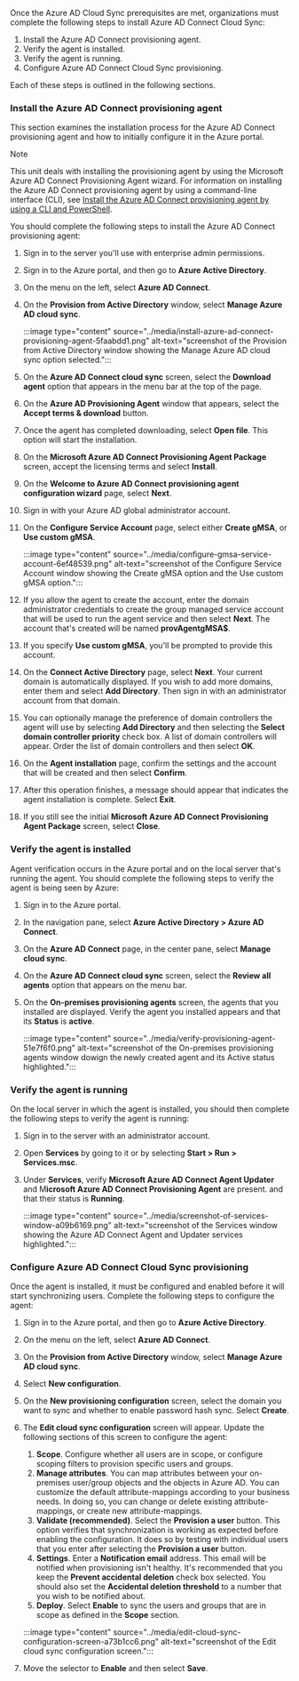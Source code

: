 Once the Azure AD Cloud Sync prerequisites are met, organizations must complete the following steps to install Azure AD Connect Cloud Sync:

1.  Install the Azure AD Connect provisioning agent.
2.  Verify the agent is installed.<br>
3.  Verify the agent is running.
4.  Configure Azure AD Connect Cloud Sync provisioning.

Each of these steps is outlined in the following sections.

### Install the Azure AD Connect provisioning agent

This section examines the installation process for the Azure AD Connect provisioning agent and how to initially configure it in the Azure portal.

> [!NOTE]
> This unit deals with installing the provisioning agent by using the Microsoft Azure AD Connect Provisioning Agent wizard. For information on installing the Azure AD Connect provisioning agent by using a command-line interface (CLI), see [Install the Azure AD Connect provisioning agent by using a CLI and PowerShell](/azure/active-directory/cloud-sync/how-to-install-pshell?azure-portal=true).

You should complete the following steps to install the Azure AD Connect provisioning agent:

1.  Sign in to the server you'll use with enterprise admin permissions.
2.  Sign in to the Azure portal, and then go to **Azure Active Directory**.
3.  On the menu on the left, select **Azure AD Connect**.
4.  On the **Provision from Active Directory** window, select **Manage Azure AD cloud sync**.

    :::image type="content" source="../media/install-azure-ad-connect-provisioning-agent-5faabdd1.png" alt-text="screenshot of the Provision from Active Directory window showing the Manage Azure AD cloud sync option selected.":::

5.  On the **Azure AD Connect cloud sync** screen, select the **Download agent** option that appears in the menu bar at the top of the page.
6.  On the **Azure AD Provisioning Agent** window that appears, select the **Accept terms &amp; download** button.
7.  Once the agent has completed downloading, select **Open file**. This option will start the installation.
8.  On the **Microsoft Azure AD Connect Provisioning Agent Package** screen, accept the licensing terms and select **Install**.
9.  On the **Welcome to Azure AD Connect provisioning agent configuration wizard** page, select **Next**.
10. Sign in with your Azure AD global administrator account.
11. On the **Configure Service Account** page, select either **Create gMSA**, or **Use custom gMSA**.

    :::image type="content" source="../media/configure-gmsa-service-account-6ef48539.png" alt-text="screenshot of the Configure Service Account window showing the Create gMSA option and the Use custom gMSA option.":::

12. If you allow the agent to create the account, enter the domain administrator credentials to create the group managed service account that will be used to run the agent service and then select **Next**. The account that's created will be named **provAgentgMSA$**.
13. If you specify **Use custom gMSA**, you'll be prompted to provide this account.
14. On the **Connect Active Directory** page, select **Next**. Your current domain is automatically displayed. If you wish to add more domains, enter them and select **Add Directory**. Then sign in with an administrator account from that domain.
15. You can optionally manage the preference of domain controllers the agent will use by selecting **Add Directory** and then selecting the **Select domain controller priority** check box. A list of domain controllers will appear. Order the list of domain controllers and then select **OK**.
16. On the **Agent installation** page, confirm the settings and the account that will be created and then select **Confirm**.
17. After this operation finishes, a message should appear that indicates the agent installation is complete. Select **Exit**.
18. If you still see the initial **Microsoft Azure AD Connect Provisioning Agent Package** screen, select **Close**.

### Verify the agent is installed

Agent verification occurs in the Azure portal and on the local server that's running the agent. You should complete the following steps to verify the agent is being seen by Azure:

1.  Sign in to the Azure portal.
2.  In the navigation pane, select **Azure Active Directory &gt; Azure AD Connect**.
3.  On the **Azure AD Connect** page, in the center pane, select **Manage cloud sync**.
4.  On the **Azure AD Connect cloud sync** screen, select the **Review all agents** option that appears on the menu bar.
5.  On the **On-premises provisioning agents** screen, the agents that you installed are displayed. Verify the agent you installed appears and that its **Status** is **active**.

    :::image type="content" source="../media/verify-provisioning-agent-51e7f6f0.png" alt-text="screenshot of the On-premises provisioning agents window dowign the newly created agent and its Active status highlighted.":::

### Verify the agent is running

On the local server in which the agent is installed, you should then complete the following steps to verify the agent is running:

1.  Sign in to the server with an administrator account.
2.  Open **Services** by going to it or by selecting **Start &gt; Run &gt; Services.msc**.
3.  Under **Services**, verify **Microsoft Azure AD Connect Agent Updater** and M**icrosoft Azure AD Connect Provisioning Agent** are present. and that their status is **Running**.

    :::image type="content" source="../media/screenshot-of-services-window-a09b6169.png" alt-text="screenshot of the Services window showing the Azure AD Connect Agent and Updater services highlighted.":::

### Configure Azure AD Connect Cloud Sync provisioning

Once the agent is installed, it must be configured and enabled before it will start synchronizing users. Complete the following steps to configure the agent:

1.  Sign in to the Azure portal, and then go to **Azure Active Directory**.
2.  On the menu on the left, select **Azure AD Connect**.
3.  On the **Provision from Active Directory** window, select **Manage Azure AD cloud sync**.
4.  Select **New configuration**.
5.  On the **New provisioning configuration** screen, select the domain you want to sync and whether to enable password hash sync. Select **Create**.
6.  The **Edit cloud sync configuration** screen will appear. Update the following sections of this screen to configure the agent:
    
    1.  **Scope**. Configure whether all users are in scope, or configure scoping filters to provision specific users and groups.
    2.  **Manage attributes**. You can map attributes between your on-premises user/group objects and the objects in Azure AD. You can customize the default attribute-mappings according to your business needs. In doing so, you can change or delete existing attribute-mappings, or create new attribute-mappings.
    3.  **Validate (recommended)**. Select the **Provision a user** button. This option verifies that synchronization is working as expected before enabling the configuration. It does so by testing with individual users that you enter after selecting the **Provision a user** button.
    4.  **Settings**. Enter a **Notification email** address. This email will be notified when provisioning isn't healthy. It's recommended that you keep the **Prevent accidental deletion** check box selected. You should also set the **Accidental deletion threshold** to a number that you wish to be notified about.
    5.  **Deploy**. Select **Enable** to sync the users and groups that are in scope as defined in the **Scope** section.

    :::image type="content" source="../media/edit-cloud-sync-configuration-screen-a73b1cc6.png" alt-text="screenshot of the Edit cloud sync configuration screen.":::

7.  Move the selector to **Enable** and then select **Save**.
